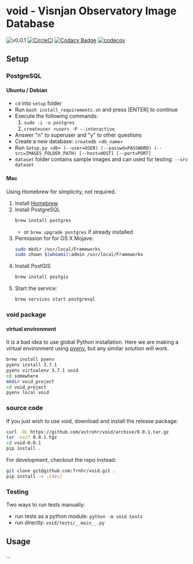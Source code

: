# void - Visnjan Observatory Image Database

![v0.0.1](https://img.shields.io/badge/version-0.0.1-blue.svg)
[![CircleCI](https://circleci.com/gh/astrohr/void.svg?style=shield)](https://circleci.com/gh/astrohr/void)
[![Codacy Badge](https://api.codacy.com/project/badge/Grade/8a3cfe48e7104832bb5170751f720718)](https://www.codacy.com/app/astrohr/void?utm_source=github.com&amp;utm_medium=referral&amp;utm_content=astrohr/void&amp;utm_campaign=Badge_Grade)
[![codecov](https://codecov.io/gh/astrohr/void/branch/master/graph/badge.svg)](https://codecov.io/gh/astrohr/void)


## Setup

### PostgreSQL

#### Ubuntu / Debian

  * `cd` into `setup` folder
  * Run `bash install_requirements.sh` and press [ENTER] to continue
  * Execute the following commands:
      1. `sudo -i -u postgres`
      2. `createuser <user> -P --interactive`
  * Answer "n" to superuser and "y" to other questions
  * Create a new database: `createdb <db_name>`
  * Run `Setup.py <db> (--user=USER) (--passwd=PASSWORD) (--src=IMAGES_FOLDER_PATH) [--host=HOST] [--port=PORT]`
  * `dataset` folder contains sample images and can used for testing: `--src dataset`

#### Mac

Using Homebrew for simplicity, not required.

1. Install [Homebrew](https://brew.sh/)
2. Install PostgreSQL
   ```bash
   brew install postgres
   ```
   * or `brew upgrade postgres` if already installed
3. Permission for for OS X Mojave:
   ```bash
   sudo mkdir /usr/local/Frameworks
   sudo chown $(whoami):admin /usr/local/Frameworks 
   ```
3. Install PostGIS
   ```bash
   brew install postgis
   ```
4. Start the service:
   ```bash
   brew services start postgresql
   ```

### void package

#### virtual environment

It is a bad idea to use global Python installation. Here we are making a 
virtual environment using [pyenv](https://github.com/pyenv/pyenv), but any 
similar solution will work. 

```bash
brew install pyenv
pyenv install 3.7.1
pyenv virtualenv 3.7.1 void
cd somewhere
mkdir void_project
cd void_project
pyenv local void
```

### source code

If you just wish to use void, download and install the release package:
```bash
curl -OL https://github.com/astrohr/void/archive/0.0.1.tar.gz
tar -xvzf 0.0.1.tgz
cd void-0.0.1
pip install .
```

For development, checkout the repo instead:

```bash
git clone git@github.com:frnhr/void.git .
pip install -e .[dev]
```

### Testing

Two ways to run tests manually:
  * run tests as a python module: `python -m void.tests` 
  * run directly: `void/tests/__main__.py`

## Usage

...
